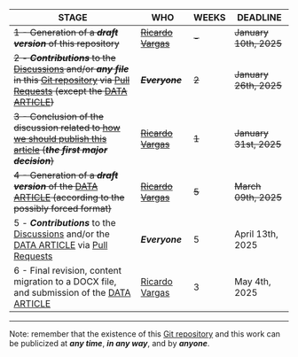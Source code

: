 | STAGE | WHO | WEEKS | DEADLINE |
| ------- | ------- | ------- | ------- |
| <s>1 - Generation of a ***draft version*** of this repository</s> | <s>[Ricardo Vargas](https://github.com/ricardoevvargas)</s> | <s>-</s> | <s>January 10th, 2025</s> |
| <s>2 - ***Contributions*** to the [Discussions](https://github.com/ricardoevvargas/data-articles-3w-dataset/discussions) and/or ***any file*** in this [Git repository](https://docs.github.com/en/repositories/creating-and-managing-repositories/quickstart-for-repositories) via [Pull Requests](https://docs.github.com/pt/pull-requests/collaborating-with-pull-requests/proposing-changes-to-your-work-with-pull-requests/about-pull-requests) (except the [DATA ARTICLE](DATA_ARTICLE.md))</s> | <s>***Everyone***</s> | <s>2</s> | <s>January 26th, 2025</s> |
| <s>3 - Conclusion of the discussion related to [how we should publish this article](https://github.com/ricardoevvargas/data-articles-3w-dataset/discussions/2) (***the first major decision***)</s> | <s>[Ricardo Vargas](https://github.com/ricardoevvargas)</s> | <s>1</s> | <s>January 31st, 2025</s> |
| <s>4 - Generation of a ***draft version*** of the [DATA ARTICLE](DATA_ARTICLE.md) (according to the possibly forced format)</s> | <s>[Ricardo Vargas](https://github.com/ricardoevvargas)</s> | <s>5</s> | <s>March 09th, 2025</s> |
| 5 - ***Contributions*** to the [Discussions](https://github.com/ricardoevvargas/data-articles-3w-dataset/discussions) and/or the [DATA ARTICLE](DATA_ARTICLE.md) via [Pull Requests](https://docs.github.com/pt/pull-requests/collaborating-with-pull-requests/proposing-changes-to-your-work-with-pull-requests/about-pull-requests) | ***Everyone*** | 5 | April 13th, 2025 |
| 6 - Final revision, content migration to a DOCX file, and submission of the [DATA ARTICLE](DATA_ARTICLE.md) | [Ricardo Vargas](https://github.com/ricardoevvargas) | 3 | May 4th, 2025 |

---
Note: remember that the existence of this [Git repository](https://docs.github.com/en/repositories/creating-and-managing-repositories/quickstart-for-repositories) and this work can be publicized at ***any time***, ***in any way***, and by ***anyone***.

